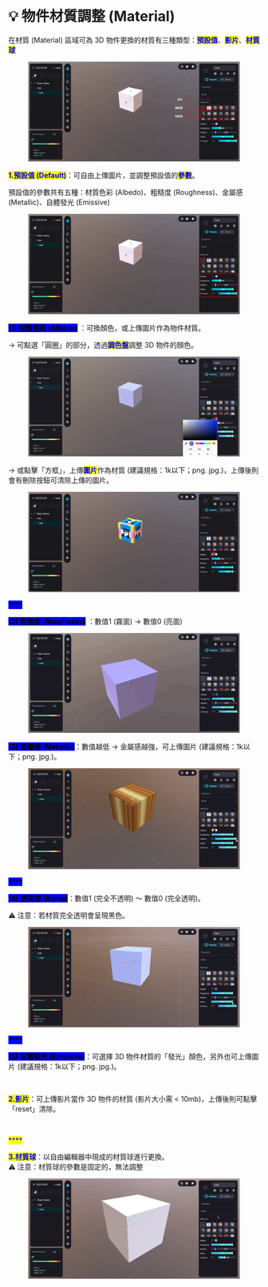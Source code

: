 # 💡 物件材質調整 (Material)

在材質 (Material) 區域可為 3D 物件更換的材質有三種類型：<mark style="color:blue;">**預設值**</mark>、<mark style="color:blue;">**影片**</mark>、<mark style="color:blue;">**材質球**</mark>

<figure><img src="../../../.gitbook/assets/Frame 126.png" alt=""><figcaption></figcaption></figure>



<mark style="color:blue;">**1.預設值 (Default)**</mark>：可自由上傳圖片，並調整預設值的<mark style="color:blue;">**參數**</mark>。

預設值的參數共有五種：材質色彩 (Albedo)、粗糙度 (Roughness)、金屬感 (Metallic)、自體發光 (Emissive)

<figure><img src="../../../.gitbook/assets/Frame 127.png" alt=""><figcaption></figcaption></figure>



<mark style="background-color:blue;">**(1) 材質色彩 (Albedo)**</mark> ：可換顏色，或上傳圖片作為物件材質。

\-> 可點選「圓圈」的部分，透過<mark style="color:blue;">**調色盤**</mark>調整 3D 物件的顏色。

<figure><img src="../../../.gitbook/assets/Frame 130.png" alt=""><figcaption></figcaption></figure>

\-> 或點擊「方框」，上傳<mark style="color:blue;">**圖片**</mark>作為材質 (建議規格：1k以下；png. jpg.)，上傳後則會有刪除按鈕可清除上傳的圖片。

<figure><img src="../../../.gitbook/assets/Frame 129.png" alt=""><figcaption></figcaption></figure>

<mark style="background-color:blue;">****</mark>

<mark style="background-color:blue;">**(2) 粗糙度 (Roughness)**</mark> ：數值1 (霧面) -> 數值0 (亮面)

<figure><img src="../../../.gitbook/assets/roughness.gif" alt=""><figcaption></figcaption></figure>



<mark style="background-color:blue;">**(3) 金屬感 (Metallic)**</mark>：數值越低 -> 金屬感越強，可上傳圖片 (建議規格：1k以下；png. jpg.)。

<figure><img src="../../../.gitbook/assets/Metallic.gif" alt=""><figcaption></figcaption></figure>

<mark style="background-color:blue;">****</mark>

<mark style="background-color:blue;">**(4) 透明度 (Alpha)**</mark>：數值1 (完全不透明) ～ 數值0 (完全透明)。

⚠️ 注意：若材質完全透明會呈現黑色。

<figure><img src="../../../.gitbook/assets/Alpha (1).gif" alt=""><figcaption></figcaption></figure>

<mark style="background-color:blue;">****</mark>

<mark style="background-color:blue;">**(5) 自體發光 (Emissive)**</mark>：可選擇 3D 物件材質的「發光」顏色，另外也可上傳圖片 (建議規格：1k以下；png. jpg.)。

<figure><img src="../../../.gitbook/assets/emissive.gif" alt=""><figcaption></figcaption></figure>



<mark style="color:blue;">**2.影片**</mark>：可上傳影片當作 3D 物件的材質 (影片大小需 < 10mb)，上傳後則可點擊「reset」清除。

<figure><img src="../../../.gitbook/assets/video.gif" alt=""><figcaption></figcaption></figure>

<mark style="color:blue;">****</mark>

<mark style="color:blue;">**3.材質球**</mark>：以自由編輯器中現成的材質球進行更換。\
⚠️ 注意：材質球的參數是固定的，無法調整

<figure><img src="../../../.gitbook/assets/PBR.gif" alt=""><figcaption></figcaption></figure>
